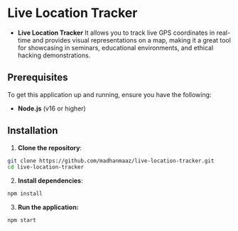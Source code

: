# Live Location Tracker
- **Live Location Tracker** It allows you to track live GPS coordinates in real-time and provides visual representations on a map, making it a great tool for showcasing in seminars, educational environments, and ethical hacking demonstrations.


## Prerequisites
To get this application up and running, ensure you have the following:
- **Node.js** (v16 or higher)

## Installation
1. **Clone the repository**:
```bash
git clone https://github.com/madhanmaaz/live-location-tracker.git
cd live-location-tracker
```

2. **Install dependencies**:
```bash
npm install
```

3. **Run the application:**
```bash
npm start
```